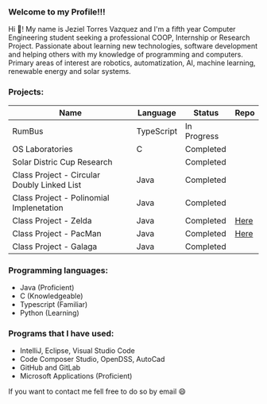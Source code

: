 ### Welcome to my Profile!!!

Hi	:wave:! My name is Jeziel Torres Vazquez and I'm a fifth year Computer Engineering student seeking a professional COOP, Internship or Research Project. Passionate
about learning new technologies, software development and helping others with my knowledge of
programming and computers. Primary areas of interest are robotics, automatization, AI, machine
learning, renewable energy and solar systems.

### Projects:
|Name                                         |Language                 |Status                   |Repo                   |
|---------------------------------------------|-------------------------|-------------------------|-----------------------|
|RumBus                                       |TypeScript               |In Progress              |                       |
|OS Laboratories                              |C                        |Completed                |                       |
|Solar Distric Cup Research                   |                         |Completed                |                       |
|Class Project - Circular Doubly Linked List  |Java                     |Completed                |                       |
|Class Project - Polinomial Implenetation     |Java                     |Completed                |                       |
|Class Project - Zelda                        |Java                     |Completed                |[Here](https://github.com/Jeziel18/Zelda-Proyect/tree/master)|
|Class Project - PacMan                       |Java                     |Completed                |[Here](https://github.com/Jeziel18/PacMan-Proyect)|
|Class Project - Galaga                       |Java                     |Completed                |                       |

### Programming languages:
-  Java (Proficient)
-  C (Knowledgeable) 
-  Typescript (Familiar)
-  Python (Learning)
### Programs that I have used:
-  IntelliJ, Eclipse, Visual Studio Code
-  Code Composer Studio, OpenDSS, AutoCad
-  GitHub and GitLab
-  Microsoft Applications (Proficient)

If you want to contact me fell free to do so by email :smile:
<!--
**Jeziel18/Jeziel18** is a ✨ _special_ ✨ repository because its `README.md` (this file) appears on your GitHub profile.



-->
